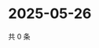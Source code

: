 # 2025-05-26

共 0 条

<!-- BEGIN ZHIHUVIDEO -->
<!-- 最后更新时间 Mon May 26 2025 23:11:42 GMT+0800 (China Standard Time) -->

<!-- END ZHIHUVIDEO -->
